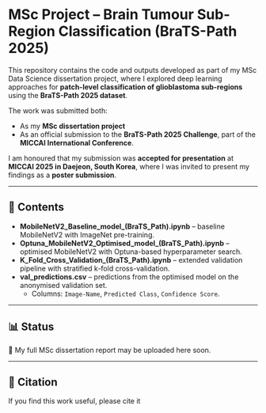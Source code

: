 # MSc Project – Brain Tumour Sub-Region Classification (BraTS-Path 2025)

This repository contains the code and outputs developed as part of my MSc Data Science dissertation project, where I explored deep learning approaches for **patch-level classification of glioblastoma sub-regions** using the **BraTS-Path 2025 dataset**.

The work was submitted both:  
- As my **MSc dissertation project**  
- As an official submission to the **BraTS-Path 2025 Challenge**, part of the **MICCAI International Conference**.

I am honoured that my submission was **accepted for presentation** at **MICCAI 2025 in Daejeon, South Korea**, where I was invited to present my findings as a **poster submission**.

---

## 📂 Contents

- **MobileNetV2_Baseline_model_(BraTS_Path).ipynb** – baseline MobileNetV2 with ImageNet pre-training.  
- **Optuna_MobileNetV2_Optimised_model_(BraTS_Path).ipynb** – optimised MobileNetV2 with Optuna-based hyperparameter search.  
- **K_Fold_Cross_Validation_(BraTS_Path).ipynb** – extended validation pipeline with stratified k-fold cross-validation.  
- **val_predictions.csv** – predictions from the optimised model on the anonymised validation set.  
  - Columns: `Image-Name`, `Predicted Class`, `Confidence Score`.

---

## 📊 Status

📄 My full MSc dissertation report may be uploaded here soon.  

---

## 📖 Citation

If you find this work useful, please cite it
